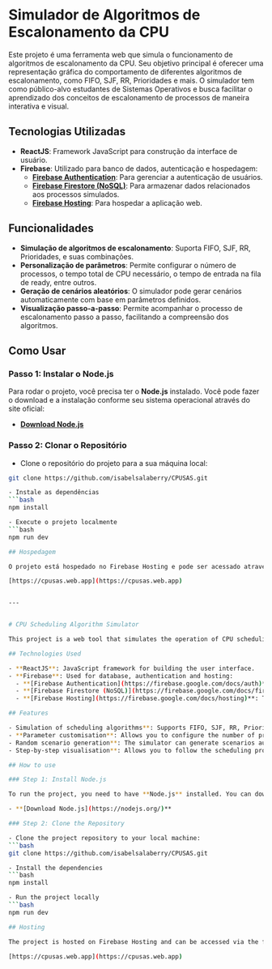 # Simulador de Algoritmos de Escalonamento da CPU

Este projeto é uma ferramenta web que simula o funcionamento de algoritmos de escalonamento da CPU. Seu objetivo principal é oferecer uma representação gráfica do comportamento de diferentes algoritmos de escalonamento, como FIFO, SJF, RR, Prioridades e mais. O simulador tem como público-alvo estudantes de Sistemas Operativos e busca facilitar o aprendizado dos conceitos de escalonamento de processos de maneira interativa e visual.

## Tecnologias Utilizadas

- **ReactJS**: Framework JavaScript para construção da interface de usuário.
- **Firebase**: Utilizado para banco de dados, autenticação e hospedagem:
  - **[Firebase Authentication](https://firebase.google.com/docs/auth)**: Para gerenciar a autenticação de usuários.
  - **[Firebase Firestore (NoSQL)](https://firebase.google.com/docs/firestore)**: Para armazenar dados relacionados aos processos simulados.
  - **[Firebase Hosting](https://firebase.google.com/docs/hosting)**: Para hospedar a aplicação web.

## Funcionalidades

- **Simulação de algoritmos de escalonamento**: Suporta FIFO, SJF, RR, Prioridades, e suas combinações.
- **Personalização de parâmetros**: Permite configurar o número de processos, o tempo total de CPU necessário, o tempo de entrada na fila de ready, entre outros.
- **Geração de cenários aleatórios**: O simulador pode gerar cenários automaticamente com base em parâmetros definidos.
- **Visualização passo-a-passo**: Permite acompanhar o processo de escalonamento passo a passo, facilitando a compreensão dos algoritmos.

## Como Usar

### Passo 1: Instalar o Node.js

Para rodar o projeto, você precisa ter o **Node.js** instalado. Você pode fazer o download e a instalação conforme seu sistema operacional através do site oficial:

- **[Download Node.js](https://nodejs.org/)**

### Passo 2: Clonar o Repositório

- Clone o repositório do projeto para a sua máquina local:
```bash
git clone https://github.com/isabelsalaberry/CPUSAS.git

- Instale as dependências
```bash
npm install

- Execute o projeto localmente
```bash
npm run dev

## Hospedagem

O projeto está hospedado no Firebase Hosting e pode ser acessado através do seguinte link:

[https://cpusas.web.app](https://cpusas.web.app)


---


# CPU Scheduling Algorithm Simulator

This project is a web tool that simulates the operation of CPU scheduling algorithms. Its main objective is to provide a graphical representation of the behaviour of different scheduling algorithms, such as FIFO, SJF, RR, Priorities and more. The simulator is aimed at students of Operating Systems and seeks to facilitate the learning of process scheduling concepts in an interactive and visual way.

## Technologies Used

- **ReactJS**: JavaScript framework for building the user interface.
- **Firebase**: Used for database, authentication and hosting:
  - **[Firebase Authentication](https://firebase.google.com/docs/auth)**: To manage user authentication.
  - **[Firebase Firestore (NoSQL)](https://firebase.google.com/docs/firestore)**: To store data related to simulated processes.
  - **[Firebase Hosting](https://firebase.google.com/docs/hosting)**: To host the web application.

## Features

- Simulation of scheduling algorithms**: Supports FIFO, SJF, RR, Priorities, and their combinations.
- **Parameter customisation**: Allows you to configure the number of processes, the total CPU time required, the ready queue entry time, among others.
- Random scenario generation**: The simulator can generate scenarios automatically based on defined parameters.
- Step-by-step visualisation**: Allows you to follow the scheduling process step by step, making it easier to understand the algorithms.

## How to use

### Step 1: Install Node.js

To run the project, you need to have **Node.js** installed. You can download and install it according to your operating system from the official website:

- **[Download Node.js](https://nodejs.org/)**

### Step 2: Clone the Repository

- Clone the project repository to your local machine:
```bash
git clone https://github.com/isabelsalaberry/CPUSAS.git

- Install the dependencies
```bash
npm install

- Run the project locally
```bash
npm run dev

## Hosting

The project is hosted on Firebase Hosting and can be accessed via the following link:

[https://cpusas.web.app](https://cpusas.web.app)
